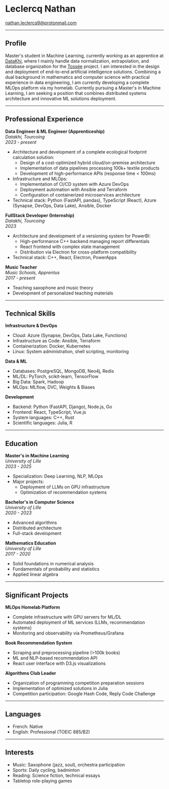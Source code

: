 # Leclercq Nathan
nathan.leclercq9@protonmail.com

---

## Profile

Master's student in Machine Learning, currently working as an apprentice at [DataKhi](https://datakhi.fr/), where I mainly handle data normalization, extrapolation, and database organization for the [Tossée](https://tossee.fr/) project. I am interested in the design and deployment of end-to-end artificial intelligence solutions. Combining a dual background in mathematics and computer science with practical experience in data engineering, I am currently developing a complete MLOps platform via my homelab. Currently pursuing a Master's in Machine Learning, I am seeking a position that combines distributed systems architecture and innovative ML solutions deployment.

---

## Professional Experience

**Data Engineer & ML Engineer (Apprenticeship)**  
*Datakhi, Tourcoing*  
*2023 - present*  
- Architecture and development of a complete ecological footprint calculation solution:
  - Design of a cost-optimized hybrid cloud/on-premise architecture
  - Implementation of data pipelines processing 100k+ textile products
  - Development of high-performance APIs (response time < 100ms)
- Infrastructure and MLOps:
  - Implementation of CI/CD system with Azure DevOps
  - Deployment automation with Ansible and Terraform
  - Configuration of containerized microservices architecture
- Technical stack: Python (FastAPI, pandas), TypeScript (React), Azure (Synapse, DevOps, Data Lake), Ansible, Docker

**FullStack Developer (Internship)**  
*Datakhi, Tourcoing*  
*2023*  
- Architecture and development of a versioning system for PowerBI:
  - High-performance C++ backend managing report differentials
  - React frontend with complex state management
  - Distribution via Electron for cross-platform compatibility
- Technical stack: C++, React, Electron, PowerApps

**Music Teacher**  
*Music Schools, Apprentus*  
*2017 - present*  
- Teaching saxophone and music theory
- Development of personalized teaching materials

---

## Technical Skills

**Infrastructure & DevOps**
- Cloud: Azure (Synapse, DevOps, Data Lake, Functions)
- Infrastructure as Code: Ansible, Terraform
- Containerization: Docker, Kubernetes
- Linux: System administration, shell scripting, monitoring

**Data & ML**
- Databases: PostgreSQL, MongoDB, Neo4j, Redis
- ML/DL: PyTorch, scikit-learn, TensorFlow
- Big Data: Spark, Hadoop
- MLOps: MLflow, DVC, Weights & Biases

**Development**
- Backend: Python (FastAPI, Django), Node.js, Go
- Frontend: React, TypeScript, Vue.js
- System languages: C++, Rust
- Scientific languages: Julia, R

---

## Education

**Master's in Machine Learning**  
*University of Lille*  
*2023 - 2025*  
- Specialization: Deep Learning, NLP, MLOps
- Major projects:
  - Deployment of LLMs on GPU infrastructure
  - Optimization of recommendation systems

**Bachelor's in Computer Science**  
*University of Lille*  
*2020 - 2023*  
- Advanced algorithms
- Distributed architecture
- Full-stack development

**Mathematics Education**  
*University of Lille*  
*2017 - 2020*  
- Solid foundations in numerical analysis
- Fundamentals of probability and statistics
- Applied linear algebra

---

## Significant Projects

**MLOps Homelab Platform**
- Complete infrastructure with GPU servers for ML/DL
- Automated deployment of ML services (LLMs, recommendation systems)
- Monitoring and observability via Prometheus/Grafana

**Book Recommendation System**
- Scraping and preprocessing pipeline (>100k books)
- ML and NLP-based recommendation API
- React user interface with D3.js visualizations

**Algorithms Club Leader**
- Organization of programming competition preparation sessions
- Implementation of optimized solutions in Julia
- Competition participation: Google Hash Code, Reply Code Challenge

---

## Languages

- French: Native
- English: Professional (TOEIC 885/B2)

---

## Interests

- Music: Saxophone (jazz, soul), orchestra participation
- Sports: Daily cycling, badminton
- Reading: Science fiction, technical essays
- Tabletop role-playing games